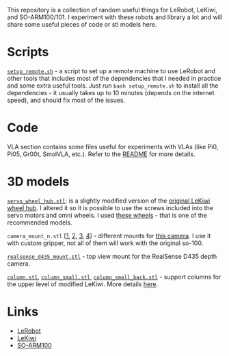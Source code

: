 This repository is a collection of random useful things for LeRobot, LeKiwi, and SO-ARM100/101. I experiment with these robots and library a lot and will share some useful pieces of code or stl models here.

# Scripts

[`setup_remote.sh`](scripts/setup_remote.sh) - a script to set up a remote machine to use LeRobot and other tools that includes most of the dependencies that I needed in practice and some extra useful tools. Just run `bash setup_remote.sh` to install all the dependencies - it usually takes up to 10 minutes (depends on the internet speed), and should fix most of the issues.

# Code 

VLA section contains some files useful for experiments with VLAs (like Pi0, Pi05, Gr00t, SmolVLA, etc.). Refer to the [README](vla/README.md) for more details.

# 3D models

[`servo_wheel_hub.stl`](stl/servo_wheel_hub.stl): is a slightly modified version of the [original LeKiwi wheel hub](https://github.com/SIGRobotics-UIUC/LeKiwi/blob/main/3DPrintMeshes/servo_wheel_hub.stl). I altered it so it is possible to use the screws included into the servo motors and omni wheels. I used [these wheels](https://www.alibaba.com/product-detail/14049-Zoty-100mm-Omnidirectional-Wheel-Omni_62514267136.html) - that is one of the recommended models.

`camera_mount_n.stl` [[1](stl/camera_mount_1.stl), [2](stl/camera_mount_2.stl), [3](stl/camera_mount_3.stl), [4](stl/camera_mount_4.stl)] - different mounts for [this camera](https://s.lazada.co.th/s.viOCK). I use it with custom gripper, not all of them will work with the original so-100.

[`realsense_d435_mount.stl`](stl/realsense_d435_mount.stl) - top view mount for the RealSense D435 depth camera.

[`column.stl`](stl/column.stl), [`column_small.stl`](stl/column_small.stl), [`column_small_back.stl`](stl/column_small_back.stl) - support columns for the upper level of modified LeKiwi. More details [here](https://www.youtube.com/watch?v=lJ6PH--el54).

# Links
- [LeRobot](https://github.com/huggingface/LeRobot)
- [LeKiwi](https://github.com/SIGRobotics-UIUC/LeKiwi)
- [SO-ARM100](https://github.com/TheRobotStudio/SO-ARM100)